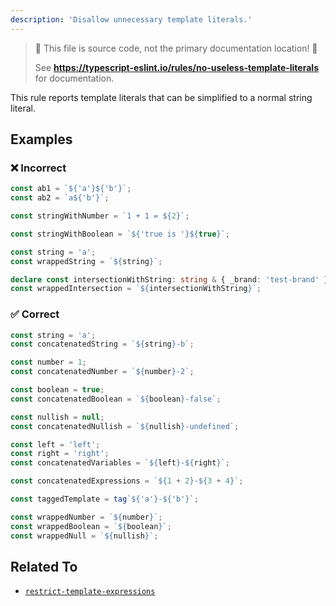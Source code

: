```yaml
---
description: 'Disallow unnecessary template literals.'
---
```


> 🛑 This file is source code, not the primary documentation location! 🛑
>
> See **https://typescript-eslint.io/rules/no-useless-template-literals** for documentation.

This rule reports template literals that can be simplified to a normal string literal.

## Examples

<!--tabs-->

### ❌ Incorrect

```ts
const ab1 = `${'a'}${'b'}`;
const ab2 = `a${'b'}`;

const stringWithNumber = `1 + 1 = ${2}`;

const stringWithBoolean = `${'true is '}${true}`;

const string = 'a';
const wrappedString = `${string}`;

declare const intersectionWithString: string & { _brand: 'test-brand' };
const wrappedIntersection = `${intersectionWithString}`;
```

### ✅ Correct

```ts
const string = 'a';
const concatenatedString = `${string}-b`;

const number = 1;
const concatenatedNumber = `${number}-2`;

const boolean = true;
const concatenatedBoolean = `${boolean}-false`;

const nullish = null;
const concatenatedNullish = `${nullish}-undefined`;

const left = 'left';
const right = 'right';
const concatenatedVariables = `${left}-${right}`;

const concatenatedExpressions = `${1 + 2}-${3 + 4}`;

const taggedTemplate = tag`${'a'}-${'b'}`;

const wrappedNumber = `${number}`;
const wrappedBoolean = `${boolean}`;
const wrappedNull = `${nullish}`;
```

<!--/tabs-->

## Related To

- [`restrict-template-expressions`](./restrict-template-expressions.md)
